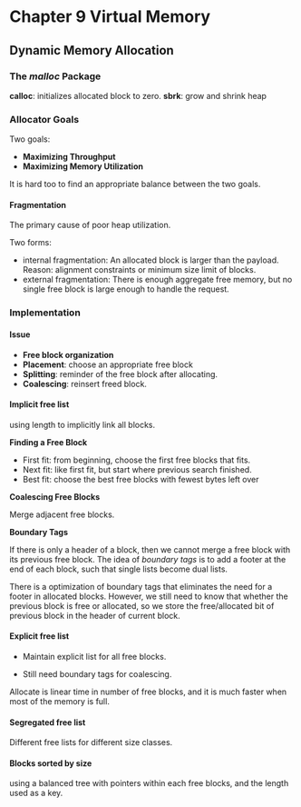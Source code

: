 # Chapter 9 Virtual Memory

## Dynamic Memory Allocation

### The *malloc* Package

**calloc**: initializes allocated block to zero.
**sbrk**: grow and shrink heap

### Allocator Goals

Two goals:
- **Maximizing Throughput**
- **Maximizing Memory Utilization**

It is hard too to find an appropriate balance between the two goals.

#### Fragmentation

The primary cause of poor heap utilization.

Two forms:
- internal fragmentation:
    An allocated block is larger than the payload.
    Reason: alignment constraints or minimum size limit of blocks.
- external fragmentation:
    There is enough aggregate free memory, but no single free block is large enough to handle the request.

### Implementation

#### Issue

- **Free block organization**
- **Placement**: choose an appropriate free block
- **Splitting**: reminder of the free block after allocating.
- **Coalescing**: reinsert freed block.


#### Implicit free list

  using length to implicitly link all blocks.

**Finding a Free Block**

- First fit: from beginning, choose the first free blocks that fits.
- Next fit: like first fit, but start where previous search finished.
- Best fit: choose the best free blocks with fewest bytes left over

**Coalescing Free Blocks**

Merge adjacent free blocks.

**Boundary Tags**

If there is only a header of a block, then we cannot merge a free block with its previous  free block. The idea of *boundary tags* is to add a footer at the end of each block, such that single lists become dual lists.

There is a optimization of boundary tags that eliminates the need for a footer in allocated blocks. However, we still need to know that whether the previous block is free or allocated, so we store the free/allocated bit of previous block in the header of current block.


#### Explicit free list

- Maintain explicit list for all free blocks. 

- Still need boundary tags for coalescing.

Allocate is linear time in number of free blocks, and it is much faster when most of the memory is full.

#### Segregated free list

  Different free lists for different size classes.

#### Blocks sorted by size

  using a balanced tree with pointers within each free blocks, and the length used as a key.






